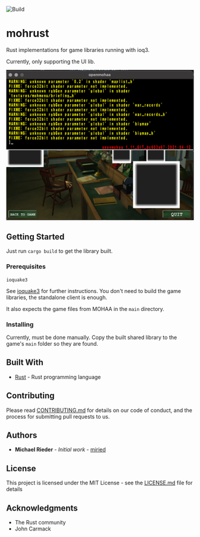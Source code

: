 ![Build](https://github.com/miried/mohrust/workflows/Rust/badge.svg)
# mohrust

Rust implementations for game libraries running with ioq3.

Currently, only supporting the UI lib.

![Screenshot](screenshot/openmohaa.png)

## Getting Started

Just run `cargo build` to get the library built.

### Prerequisites

```
ioquake3
```
See [ioquake3](https://github.com/ioquake/ioq3) for further instructions. You don't need to build the game libraries, the standalone client is enough.

It also expects the game files from MOHAA in the `main` directory.


### Installing

Currently, must be done manually. Copy the built shared library to the game's `main` folder so they are found.

## Built With

* [Rust](https://www.rust-lang.org/) - Rust programming language

## Contributing

Please read [CONTRIBUTING.md]() for details on our code of conduct, and the process for submitting pull requests to us.

## Authors

* **Michael Rieder** - *Initial work* - [miried](https://github.com/miried)

## License

This project is licensed under the MIT License - see the [LICENSE.md](LICENSE.md) file for details

## Acknowledgments

* The Rust community
* John Carmack
